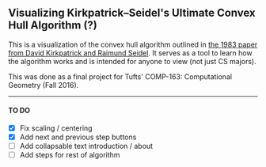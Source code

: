 ## Visualizing Kirkpatrick–Seidel's Ultimate Convex Hull Algorithm (?)

This is a visualization of the convex hull algorithm outlined in [the 1983 paper from David Kirkpatrick and Raimund Seidel](http://hdl.handle.net/1813/6417). It serves as a tool to learn how the algorithm works and is intended for anyone to view (not just CS majors).

This was done as a final project for Tufts' COMP-163: Computational Geometry (Fall 2016).

* * *

#### TO DO

- [x] Fix scaling / centering
- [x] Add next and previous step buttons
- [ ] Add collapsable text introduction / about
- [ ] Add steps for rest of algorithm